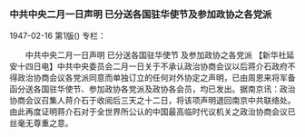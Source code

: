 ### 中共中央二月一日声明  已分送各国驻华使节及参加政协之各党派

1947-02-16
第1版()
专栏：

　　中共中央二月一日声明
    已分送各国驻华使节
    及参加政协之各党派
    【新华社延安十四日电】中共中央委员会二月一日关于不承认政治协商会议以后蒋介石政府不得政治协商会议各党派同意而单独订立的任何对外协定之声明，已由周恩来将军备函分送各国驻华使节、参加政协各党派及政协各会员，均已发出。据南京讯：政治协商会议召集人蒋介石于收阅后三天之十二日，将该项声明退回南京中共联络处。由此再度证明蒋介石对于全世界所公认的中国最高临时代议机关之政治协商会议已丝毫无尊重之意。
